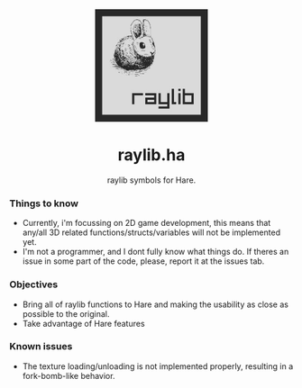 <div align="center">
    <img width="200px" src="logo.jpg">
    <h1>raylib.ha</h1>
    <p>raylib symbols for Hare.</p>
</div>

### Things to know
- Currently, i'm focussing on 2D game development, this means that any/all 3D
  related functions/structs/variables will not be implemented yet.
- I'm not a programmer, and I dont fully know what things do. If theres an
  issue in some part of the code, please, report it at the issues tab.

### Objectives

- Bring all of raylib functions to Hare and making the usability as close as
possible to the original.
- Take advantage of Hare features

### Known issues
- The texture loading/unloading is not implemented properly, resulting in a fork-bomb-like behavior.
